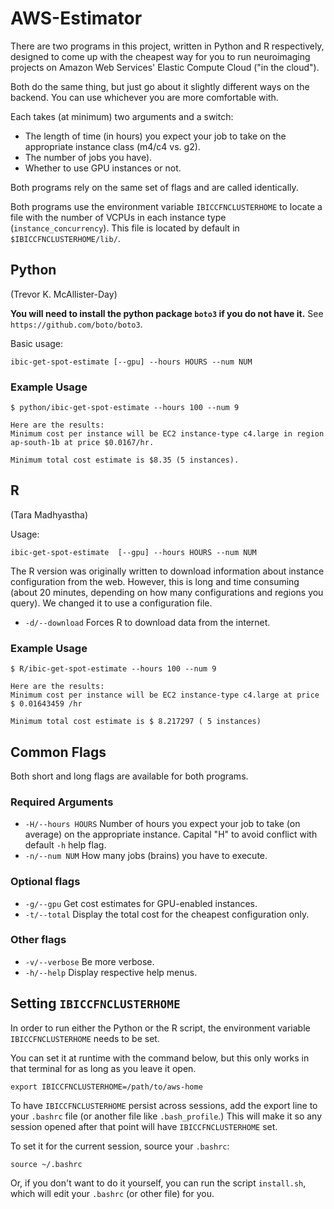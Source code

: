 # AWS-Estimator

There are two programs in this project, written in Python and R respectively, designed to come up with the cheapest way for you to run neuroimaging  projects on Amazon Web Services' Elastic Compute Cloud ("in the cloud").

Both do the same thing, but just go about it slightly different ways on the backend. You can use whichever you are more comfortable with.

Each takes (at minimum) two arguments and a switch: 

 + The length of time (in hours) you expect your job to take on the appropriate instance class (m4/c4 vs. g2).
 + The number of jobs you have).
 + Whether to use GPU instances or not.

Both programs rely on the same set of flags and are called identically.

Both programs use the environment variable `IBICCFNCLUSTERHOME` to locate a file with the number of VCPUs in each instance type (`instance_concurrency`). This file is located by default in `$IBICCFNCLUSTERHOME/lib/`.

## Python
(Trevor K. McAllister-Day)

**You will need to install the python package `boto3` if you do not have it.**
See `https://github.com/boto/boto3`.

Basic usage:

    ibic-get-spot-estimate [--gpu] --hours HOURS --num NUM

### Example Usage

    $ python/ibic-get-spot-estimate --hours 100 --num 9 

    Here are the results:
    Minimum cost per instance will be EC2 instance-type c4.large in region ap-south-1b at price $0.0167/hr.
    
    Minimum total cost estimate is $8.35 (5 instances).

## R
(Tara Madhyastha)

Usage:

    ibic-get-spot-estimate  [--gpu] --hours HOURS --num NUM

The R version was originally written to download information about instance configuration from the web. However, this is long and time consuming (about 20 minutes, depending on how many configurations and regions you query). We changed it to use a configuration file.

+ `-d/--download`   Forces R to download data from the internet.

### Example Usage

    $ R/ibic-get-spot-estimate --hours 100 --num 9 

    Here are the results:
    Minimum cost per instance will be EC2 instance-type c4.large at price $ 0.01643459 /hr
    
    Minimum total cost estimate is $ 8.217297 ( 5 instances)

## Common Flags

Both short and long flags are available for both programs.

### Required Arguments

 + `-H/--hours HOURS`      Number of hours you expect your job to take (on average) on the appropriate instance. Capital "H" to avoid conflict with default `-h` help flag.
 + `-n/--num NUM`     How many jobs (brains) you have to execute.

### Optional flags

 + `-g/--gpu`       Get cost estimates for GPU-enabled instances.
 + `-t/--total`     Display the total cost for the cheapest configuration only.

### Other flags

 + `-v/--verbose`   Be more verbose.
 + `-h/--help`      Display respective help menus.

## Setting `IBICCFNCLUSTERHOME`

In order to run either the Python or the R script, the environment variable `IBICCFNCLUSTERHOME` needs to be set. 

You can set it at runtime with the command below, but this only works in that terminal for as long as you leave it open.

    export IBICCFNCLUSTERHOME=/path/to/aws-home

To have `IBICCFNCLUSTERHOME` persist across sessions, add the export line to your `.bashrc` file (or another file like `.bash_profile`.) This will make it so any session opened after that point will have `IBICCFNCLUSTERHOME` set.

To set it for the current session, source your `.bashrc`:

    source ~/.bashrc

Or, if you don't want to do it yourself, you can run the script `install.sh`, which will edit your `.bashrc` (or other file) for you.
